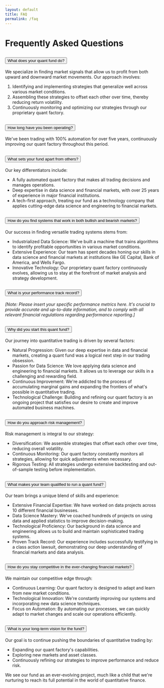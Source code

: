 ```yaml
---
layout: default
title: FAQ
permalink: /faq
---
```


<div class="container faq-container mt-4">
  <h1 class="text-center">Frequently Asked Questions</h1>

  <div class="accordion" id="accordionPanelsStayOpenExample">
    <div class="accordion-item">
      <h2 class="accordion-header">
        <button class="accordion-button" type="button" data-bs-toggle="collapse" data-bs-target="#panelsStayOpen-collapseOne" aria-expanded="true" aria-controls="panelsStayOpen-collapseOne">
          What does your quant fund do?
        </button>
      </h2>
      <div id="panelsStayOpen-collapseOne" class="accordion-collapse collapse show">
        <div class="accordion-body">
          <p>We specialize in finding market signals that allow us to profit from both upward and downward market movements. Our approach involves:</p>
          <ol>
            <li>Identifying and implementing strategies that generalize well across various market conditions.</li>
            <li>Assembling these strategies to offset each other over time, thereby reducing return volatility.</li>
            <li>Continuously monitoring and optimizing our strategies through our proprietary quant factory.</li>
          </ol>
        </div>
      </div>
    </div>
    <div class="accordion-item">
      <h2 class="accordion-header">
        <button class="accordion-button collapsed" type="button" data-bs-toggle="collapse" data-bs-target="#panelsStayOpen-collapseTwo" aria-expanded="true" aria-controls="panelsStayOpen-collapseTwo">
          How long have you been operating?
        </button>
      </h2>
      <div id="panelsStayOpen-collapseTwo" class="accordion-collapse collapse show">
        <div class="accordion-body">
          We've been trading with 100% automation for over five years, continuously improving our quant factory throughout this period.
        </div>
      </div>
    </div>
    <div class="accordion-item">
      <h2 class="accordion-header">
        <button class="accordion-button collapsed" type="button" data-bs-toggle="collapse" data-bs-target="#panelsStayOpen-collapseThree" aria-expanded="true" aria-controls="panelsStayOpen-collapseThree">
          What sets your fund apart from others?
        </button>
      </h2>
      <div id="panelsStayOpen-collapseThree" class="accordion-collapse collapse show">
        <div class="accordion-body">
          <p>Our key differentiators include:</p>
          <ul>
            <li>A fully automated quant factory that makes all trading decisions and manages operations.</li>
            <li>Deep expertise in data science and financial markets, with over 25 years of experience in major financial institutions.</li>
            <li>A tech-first approach, treating our fund as a technology company that applies cutting-edge data science and engineering to financial markets.</li>
          </ul>
        </div>
      </div>
    </div>
    <div class="accordion-item">
      <h2 class="accordion-header">
        <button class="accordion-button collapsed" type="button" data-bs-toggle="collapse" data-bs-target="#panelsStayOpen-collapseFour" aria-expanded="true" aria-controls="panelsStayOpen-collapseFour">
          How do you find systems that work in both bullish and bearish markets?
        </button>
      </h2>
      <div id="panelsStayOpen-collapseFour" class="accordion-collapse collapse show">
        <div class="accordion-body">
          <p>Our success in finding versatile trading systems stems from:</p>
          <ul>
            <li>Industrialized Data Science: We've built a machine that trains algorithms to identify profitable opportunities in various market conditions.</li>
            <li>Extensive Experience: Our team has spent decades honing our skills in data science and financial markets at institutions like GE Capital, Bank of America, and Wells Fargo.</li>
            <li>Innovative Technology: Our proprietary quant factory continuously evolves, allowing us to stay at the forefront of market analysis and strategy development.</li>
          </ul>
        </div>
      </div>
    </div>
    <div class="accordion-item">
      <h2 class="accordion-header">
        <button class="accordion-button collapsed" type="button" data-bs-toggle="collapse" data-bs-target="#panelsStayOpen-collapseFive" aria-expanded="true" aria-controls="panelsStayOpen-collapseFive">
          What is your performance track record?
        </button>
      </h2>
      <div id="panelsStayOpen-collapseFive" class="accordion-collapse collapse show">
        <div class="accordion-body">
          <em>[Note: Please insert your specific performance metrics here. It's crucial to provide accurate and up-to-date information, and to comply with all relevant financial regulations regarding performance reporting.]</em>
        </div>
      </div>
    </div>
    <div class="accordion-item">
      <h2 class="accordion-header">
        <button class="accordion-button collapsed" type="button" data-bs-toggle="collapse" data-bs-target="#panelsStayOpen-collapseSix" aria-expanded="true" aria-controls="panelsStayOpen-collapseSix">
          Why did you start this quant fund?
        </button>
      </h2>
      <div id="panelsStayOpen-collapseSix" class="accordion-collapse collapse show">
        <div class="accordion-body">
          <p>Our journey into quantitative trading is driven by several factors:</p>
          <ul>
            <li>Natural Progression: Given our deep expertise in data and financial markets, creating a quant fund was a logical next step in our trading obsession.</li>
            <li>Passion for Data Science: We love applying data science and engineering to financial markets. It allows us to leverage our skills in a challenging and rewarding field.</li>
            <li>Continuous Improvement: We're addicted to the process of accumulating marginal gains and expanding the frontiers of what's possible in quantitative trading.</li>
            <li>Technological Challenge: Building and refining our quant factory is an ongoing project that satisfies our desire to create and improve automated business machines.</li>
          </ul>
        </div>
      </div>
    </div>
    <div class="accordion-item">
      <h2 class="accordion-header">
        <button class="accordion-button collapsed" type="button" data-bs-toggle="collapse" data-bs-target="#panelsStayOpen-collapseSeven" aria-expanded="true" aria-controls="panelsStayOpen-collapseSeven">
          How do you approach risk management?
        </button>
      </h2>
      <div id="panelsStayOpen-collapseSeven" class="accordion-collapse collapse show">
        <div class="accordion-body">
          <p>Risk management is integral to our strategy:</p>
          <ul>
            <li>Diversification: We assemble strategies that offset each other over time, reducing overall volatility.</li>
            <li>Continuous Monitoring: Our quant factory constantly monitors all strategies, allowing for quick adjustments when necessary.</li>
            <li>Rigorous Testing: All strategies undergo extensive backtesting and out-of-sample testing before implementation.</li>
          </ul>
        </div>
      </div>
    </div>
    <div class="accordion-item">
      <h2 class="accordion-header">
        <button class="accordion-button collapsed" type="button" data-bs-toggle="collapse" data-bs-target="#panelsStayOpen-collapseEight" aria-expanded="true" aria-controls="panelsStayOpen-collapseEight">
          What makes your team qualified to run a quant fund?
        </button>
      </h2>
      <div id="panelsStayOpen-collapseEight" class="accordion-collapse collapse show">
        <div class="accordion-body">
          <p>Our team brings a unique blend of skills and experience:</p>
          <ul>
            <li>Extensive Financial Expertise: We have worked on data projects across 10 different financial businesses.</li>
            <li>Data Science Mastery: We've coached hundreds of projects on using data and applied statistics to improve decision-making.</li>
            <li>Technological Proficiency: Our background in data science and engineering allows us to build and maintain sophisticated trading systems.</li>
            <li>Proven Track Record: Our experience includes successfully testifying in a class action lawsuit, demonstrating our deep understanding of financial markets and data analysis.</li>
          </ul>
        </div>
      </div>
    </div>
    <div class="accordion-item">
      <h2 class="accordion-header">
        <button class="accordion-button collapsed" type="button" data-bs-toggle="collapse" data-bs-target="#panelsStayOpen-collapseNine" aria-expanded="true" aria-controls="panelsStayOpen-collapseNine">
          How do you stay competitive in the ever-changing financial markets?
        </button>
      </h2>
      <div id="panelsStayOpen-collapseNine" class="accordion-collapse collapse show">
        <div class="accordion-body">
          <p>We maintain our competitive edge through:</p>
          <ul>
            <li>Continuous Learning: Our quant factory is designed to adapt and learn from new market conditions.</li>
            <li>Technological Innovation: We're constantly improving our systems and incorporating new data science techniques.</li>
            <li>Focus on Automation: By automating our processes, we can quickly adapt to market changes and scale our operations efficiently.</li>
          </ul>
        </div>
      </div>
    </div>
    <div class="accordion-item">
      <h2 class="accordion-header">
        <button class="accordion-button collapsed" type="button" data-bs-toggle="collapse" data-bs-target="#panelsStayOpen-collapseTen" aria-expanded="true" aria-controls="panelsStayOpen-collapseTen">
          What is your long-term vision for the fund?
        </button>
      </h2>
      <div id="panelsStayOpen-collapseTen" class="accordion-collapse collapse show">
        <div class="accordion-body">
          <p>Our goal is to continue pushing the boundaries of quantitative trading by:</p>
          <ul>
            <li>Expanding our quant factory's capabilities.</li>
            <li>Exploring new markets and asset classes.</li>
            <li>Continuously refining our strategies to improve performance and reduce risk.</li>
          </ul>
          <p>We see our fund as an ever-evolving project, much like a child that we're nurturing to reach its full potential in the world of quantitative finance.</p>
        </div>
      </div>
    </div>
  </div>
</div>

